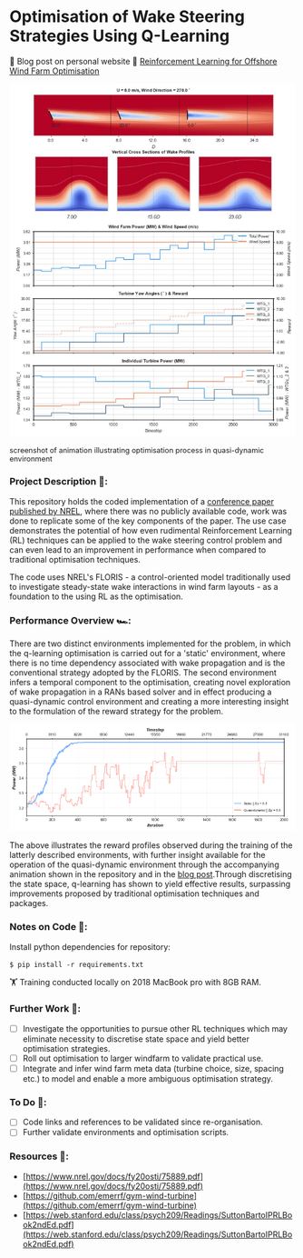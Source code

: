 # Optimisation of Wake Steering Strategies Using Q-Learning 
:rocket: Blog post on personal website :link: [Reinforcement Learning for Offshore Wind Farm Optimisation](https://richardfindlay.co.uk/reinforcement-learning-for-offshore-wind-farm-optimisation-1)

<!-- ![til](./visualisations/floris_animation_screenshot.jpg) -->
<p align="center">
  <img src="https://github.com/RichardFindlay/wind-farm-wake-steering-optimisation-with-rl/blob/main/visualisations/floris_animation_screenshot.jpg" />
  <figcaption style="font-size: 0.8rem;"><strong></strong>screenshot of animation illustrating optimisation process in quasi-dynamic environment</figcaption>
</p>

### Project Description :open_book::
This repository holds the coded implementation of a [conference paper published by NREL](https://www.nrel.gov/docs/fy20osti/75889.pdf), where there was no publicly available code, work was done to replicate some of the key components of the paper. The use case demonstrates the potential of how even rudimental Reinforcement Learning (RL) techniques can be applied to the wake steering control problem and can even lead to an improvement in performance when compared to traditional optimisation techniques. 

The code uses NREL's FLORIS - a control-oriented model traditionally used to investigate steady-state wake interactions in wind farm layouts - as a foundation to the using RL as the optimisation.

### Performance Overview :racing_car::
There are two distinct environments implemented for the problem, in which the q-learning optimisation is carried out for a 'static' environment, where there is no time dependency associated with wake propagation and is the conventional strategy adopted by the FLORIS. The second environment infers a temporal component to the optimisation, creating novel exploration of wake propagation in a RANs based solver and in effect producing a quasi-dynamic control environment and creating a more interesting insight to the formulation of the reward strategy for the problem.

![til](./visualisations/q_learning_training_static_vs_dynamic_markup.png)

The above illustrates the reward profiles observed during the training of the latterly described environments, with further insight available for the operation of the quasi-dynamic environment through the accompanying animation shown in the repository and in the [blog post](https://richardfindlay.co.uk/reinforcement-learning-for-offshore-wind-farm-optimisation-1).Through discretising the state space, q-learning has shown to yield effective results, surpassing improvements proposed by traditional optimisation techniques and packages.

### Notes on Code :notebook::
Install python dependencies for repository:
```
$ pip install -r requirements.txt
```

:weight_lifting: Training conducted locally on 2018 MacBook pro with 8GB RAM.

###  Further Work :telescope:: 
- [ ] Investigate the opportunities to pursue other RL techniques which may eliminate necessity to discretise state space and yield better optimisation strategies.
- [ ] Roll out optimisation to larger windfarm to validate practical use.
- [ ] Integrate and infer wind farm meta data (turbine choice, size, spacing etc.) to model and enable a more ambiguous optimisation strategy.

### To Do :test_tube:: 
- [ ] Code links and references to be validated since re-organisation.
- [ ] Further validate environments and optimisation scripts.

### Resources :gem:: 
+ [https://www.nrel.gov/docs/fy20osti/75889.pdf](https://www.nrel.gov/docs/fy20osti/75889.pdf)
+ [https://github.com/emerrf/gym-wind-turbine](https://github.com/emerrf/gym-wind-turbine)
+ [https://web.stanford.edu/class/psych209/Readings/SuttonBartoIPRLBook2ndEd.pdf](https://web.stanford.edu/class/psych209/Readings/SuttonBartoIPRLBook2ndEd.pdf)
